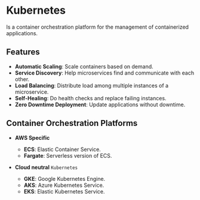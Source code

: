 # Kubernetes

Is a container orchestration platform for the management of containerized applications.

## Features

- **Automatic Scaling**: Scale containers based on demand.
- **Service Discovery**: Help microservices find and communicate with each other.
- **Load Balancing**: Distribute load among multiple instances of a microservice.
- **Self-Healing**: Do health checks and replace failing instances.
- **Zero Downtime Deployment**: Update applications without downtime.

## Container Orchestration Platforms
- **AWS Specific**
    - **ECS**: Elastic Container Service.
    - **Fargate**: Serverless version of ECS.

- **Cloud neutral** `Kubernetes`
    - **GKE**: Google Kubernetes Engine.
    - **AKS**: Azure Kubernetes Service.
    - **EKS**: Elastic Kubernetes Service.